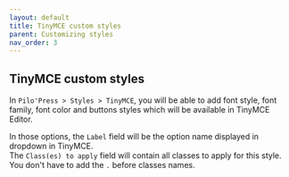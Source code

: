 ```yaml
---
layout: default
title: TinyMCE custom styles
parent: Customizing styles
nav_order: 3
---
```


## TinyMCE custom styles

In `Pilo'Press > Styles > TinyMCE`, you will be able to add font style, font family, font color and buttons styles which will be available in TinyMCE Editor.

In those options, the `Label` field will be the option name displayed in dropdown in TinyMCE.  
The `Class(es) to apply` field will contain all classes to apply for this style. You don't have to add the `.` before classes names.
